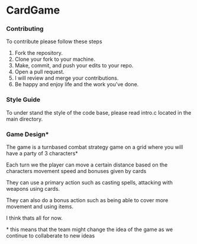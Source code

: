 # CardGame

### Contributing 
  To contribute please follow these steps
1.  Fork the repository.
2.  Clone your fork to your machine.
3.  Make, commit, and push your edits to your repo.
4.  Open a pull request.
5.  I will review and merge your contributions.
6.  Be happy and enjoy life and the work you've done.

### Style Guide
  To under stand the style of the code base,
  please read intro.c located in the main 
  directory.

### Game Design*
  The game is a turnbased combat strategy game on a grid 
  where you will have a party of 3 characters* 

  Each turn we the player can move a certain distance based
  on the characters movement speed and bonuses given by cards

  They can use a primary action such as casting spells, attacking 
  with weapons using cards.

  They can also do a bonus action such as being able to cover more 
  movement and using items.
  
  I think thats all for now.

  \* this means that the team might change the idea of the 
  game as we continue to collaberate to new ideas